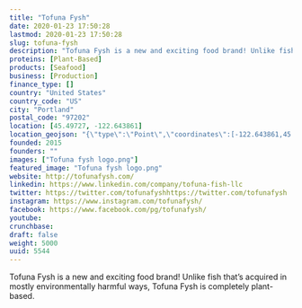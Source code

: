 ```yaml
---
title: "Tofuna Fysh"
date: 2020-01-23 17:50:28
lastmod: 2020-01-23 17:50:28
slug: tofuna-fysh
description: "Tofuna Fysh is a new and exciting food brand! Unlike fish that’s acquired in mostly environmentally harmful ways, Tofuna Fysh is completely plant-based."
proteins: [Plant-Based]
products: [Seafood]
business: [Production]
finance_type: []
country: "United States"
country_code: "US"
city: "Portland"
postal_code: "97202"
location: [45.49727, -122.643861]
location_geojson: "{\"type\":\"Point\",\"coordinates\":[-122.643861,45.49727]}"
founded: 2015
founders: ""
images: ["Tofuna fysh logo.png"]
featured_image: "Tofuna fysh logo.png"
website: http://tofunafysh.com/
linkedin: https://www.linkedin.com/company/tofuna-fish-llc
twitter: https://twitter.com/tofunafyshhttps://twitter.com/tofunafysh
instagram: https://www.instagram.com/tofunafysh/
facebook: https://www.facebook.com/pg/tofunafysh/
youtube: 
crunchbase: 
draft: false
weight: 5000
uuid: 5544
---
```

Tofuna Fysh is a new and exciting food brand! Unlike fish that’s acquired in mostly environmentally harmful ways, Tofuna Fysh is completely plant-based.
